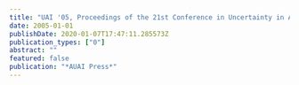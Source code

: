 ```yaml
---
title: "UAI '05, Proceedings of the 21st Conference in Uncertainty in Artificial Intelligence, Edinburgh, Scotland, July 26-29, 2005"
date: 2005-01-01
publishDate: 2020-01-07T17:47:11.285573Z
publication_types: ["0"]
abstract: ""
featured: false
publication: "*AUAI Press*"
---
```


